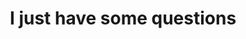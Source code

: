 ---
pid: rs30
title: I just have some questions
location_transcription: everywhere
coordinates: "[-75.171879540418, 39.949967257063]"
zipcode: '19143'
gen_neighborhood: West Philadelphia
neighborhood: University City
outside_phl: 
age: '23'
age_range: 20-29
instagram: 
image_file_name: rs_30.jpg
proposal_transcription: |-
  are monuments for memory?
  in german - //denkmal// - is about memory
  what do we need to remember - about the current city (in the future) OR what do we currently need to remember about the past???
  how to remember the past responsibly (ie remembering slavery + simultaneously removing statues of defenders of slavery)
topic: History,Social Justice
topic_summary: 0, 0
type: Historical Marker
keywords_other: 
credit: 
image_labels: 
twitter: 
facebook: 
permalink: "/monuments/rs30/"
layout: item-page
---